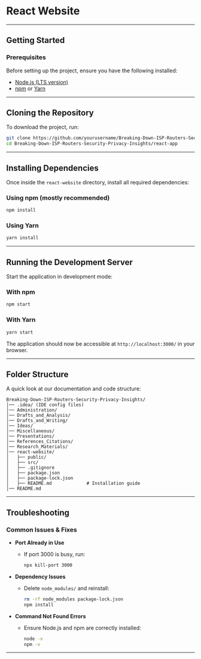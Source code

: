 # React Website

---

## Getting Started

### Prerequisites
Before setting up the project, ensure you have the following installed:

- [Node.js (LTS version)](https://nodejs.org/)
- [npm](https://www.npmjs.com/) or  [Yarn](https://yarnpkg.com/)

---

## Cloning the Repository
To download the project, run:

```sh
git clone https://github.com/yourusername/Breaking-Down-ISP-Routers-Security-Privacy-Insights.git
cd Breaking-Down-ISP-Routers-Security-Privacy-Insights/react-app
```

---

## Installing Dependencies
Once inside the `react-website` directory, install all required dependencies:

### Using npm (mostly recommended)
```sh
npm install
```

### Using Yarn
```sh
yarn install
```

---

## Running the Development Server
Start the application in development mode:

### With npm
```sh
npm start
```

### With Yarn
```sh
yarn start
```

The application should now be accessible at `http://localhost:3000/` in your browser.

---

## Folder Structure
A quick look at our documentation and code structure:

```
Breaking-Down-ISP-Routers-Security-Privacy-Insights/
│── .idea/ (IDE config files)
│── Administration/
│── Drafts_and_Analysis/
│── Drafts_and_Writing/
│── Ideas/
│── Miscellaneous/
│── Presentations/
│── References_Citations/
│── Research_Materials/
│── react-website/               
│   ├── public/               
│   ├── src/                 
│   ├── .gitignore            
│   ├── package.json          
│   ├── package-lock.json     
│   ├── README.md             # Installation guide
│── README.md                 

```

---

## Troubleshooting
### Common Issues & Fixes
- **Port Already in Use**
    - If port 3000 is busy, run:
      ```sh
      npx kill-port 3000
      ```

- **Dependency Issues**
    - Delete `node_modules/` and reinstall:
      ```sh
      rm -rf node_modules package-lock.json
      npm install
      ```

- **Command Not Found Errors**
    - Ensure Node.js and npm are correctly installed:
      ```sh
      node -v
      npm -v
      ```

---

